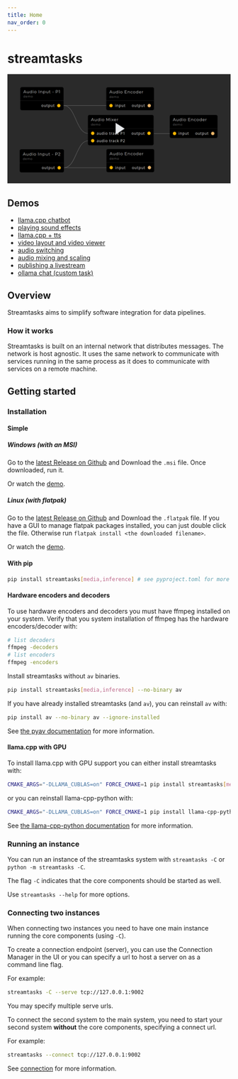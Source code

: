 ```yaml
---
title: Home
nav_order: 0
---
```

# streamtasks

[![](./screenshot.png)](https://www.youtube.com/watch?v=cMmoPQrjQ0M)

## Demos
- [llama.cpp chatbot](https://www.youtube.com/watch?v=SK1uyyu2noU)
- [playing sound effects](https://www.youtube.com/watch?v=S6cEn3XuzyM)
- [llama.cpp + tts](https://www.youtube.com/watch?v=j6mSyNTFCM4)
- [video layout and video viewer](https://www.youtube.com/watch?v=-XQbR8R6V-o)
- [audio switching](https://www.youtube.com/watch?v=S7Nr7kXrsT8)
- [audio mixing and scaling](https://www.youtube.com/watch?v=C5yIe2No228)
- [publishing a livestream](https://www.youtube.com/watch?v=ZkH5p3I3e1M)
- [ollama chat (custom task)](https://www.youtube.com/watch?v=Mlzo5l5zjfY)

## Overview

Streamtasks aims to simplify software integration for data pipelines.

### How it works
Streamtasks is built on an internal network that distributes messages. The network is host agnostic. It uses the same network to communicate with services running in the same process as it does to communicate with services on a remote machine.

## Getting started

### Installation

#### Simple

##### Windows (with an MSI)

Go to the [latest Release on Github](https://github.com/leopf/streamtasks/releases/latest) and Download the `.msi` file.
Once downloaded, run it.

Or watch the [demo](https://www.youtube.com/watch?v=MD4xsD691AE).

##### Linux (with flatpak)

Go to the [latest Release on Github](https://github.com/leopf/streamtasks/releases/latest) and Download the `.flatpak` file. If you have a GUI to manage flatpak packages installed, you can just double click the file. Otherwise run `flatpak install <the downloaded filename>`.

Or watch the [demo](https://www.youtube.com/watch?v=7zoyVGFaogE).

#### With pip

```bash
pip install streamtasks[media,inference] # see pyproject.toml for more optional packages
```

#### Hardware encoders and decoders
To use hardware encoders and decoders you must have ffmpeg installed on your system.
Verify that you system installation of ffmpeg has the hardware encoders/decoder with:
```bash
# list decoders
ffmpeg -decoders
# list encoders
ffmpeg -encoders
```
Install streamtasks without `av` binaries.
```bash
pip install streamtasks[media,inference] --no-binary av
```
If you have already installed streamtasks (and `av`), you can reinstall `av` with:
```bash
pip install av --no-binary av --ignore-installed
```

See [the pyav documentation](https://pyav.org/docs/develop/overview/installation.html) for more information.

#### llama.cpp with GPU
To install llama.cpp with GPU support you can either install streamtasks with:
```bash 
CMAKE_ARGS="-DLLAMA_CUBLAS=on" FORCE_CMAKE=1 pip install streamtasks[media,inference]
```

or you can reinstall llama-cpp-python with:

```bash 
CMAKE_ARGS="-DLLAMA_CUBLAS=on" FORCE_CMAKE=1 pip install llama-cpp-python --ignore-installed
```
See [the llama-cpp-python documentation](https://github.com/abetlen/llama-cpp-python) for more information.


### Running an instance
You can run an instance of the streamtasks system with `streamtasks -C` or `python -m streamtasks -C`.

The flag `-C` indicates that the core components should be started as well.

Use `streamtasks --help` for more options.

### Connecting two instances
When connecting two instances you need to have one main instance running the core components (using `-C`).

To create a connection endpoint (server), you can use the Connection Manager in the UI or you can specify a url to host a server on as a command line flag.

For example:
```bash
streamtasks -C --serve tcp://127.0.0.1:9002
```

You may specify multiple serve urls.

To connect the second system to the main system, you need to start your second system **without** the core components, specifying a connect url.

For example:
```bash
streamtasks --connect tcp://127.0.0.1:9002
```

See [connection](connection.md) for more information.